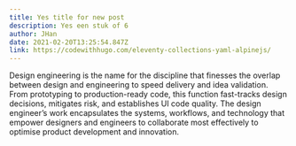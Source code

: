 ```yaml
---
title: Yes title for new post
description: Yes een stuk of 6
author: JHan
date: 2021-02-20T13:25:54.847Z
link: https://codewithhugo.com/eleventy-collections-yaml-alpinejs/
---
```

Design engineering is the name for the discipline that finesses the overlap between design and engineering to speed delivery and idea validation. From prototyping to production-ready code, this function fast-tracks design decisions, mitigates risk, and establishes UI code quality. The design engineer’s work encapsulates the systems, workflows, and technology that empower designers and engineers to collaborate most effectively to optimise product development and innovation.